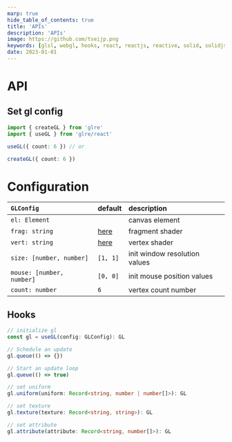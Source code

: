 ```yaml
---
marp: true
hide_table_of_contents: true
title: 'APIs'
description: 'APIs'
image: https://github.com/tseijp.png
keywords: [glsl, webgl, hooks, react, reactjs, reactive, solid, solidjs, typescript]
date: 2023-01-01
---
```


# API

## Set gl config

```ts
import { createGL } from 'glre'
import { useGL } from 'glre/react'

useGL({ count: 6 }) // or

createGL({ count: 6 })
```

# Configuration

| `GLConfig`                | default      | description                   |
| :------------------------ | :----------- | :---------------------------- |
| `el: Element`             |              | canvas element                |
| `frag: string`            | [here][frag] | fragment shader               |
| `vert: string`            | [here][vert] | vertex shader                 |
| `size: [number, number]`  | `[1, 1]`     | init window resolution values |
| `mouse: [number, number]` | `[0, 0]`     | init mouse position values    |
| `count: number`           | `6`          | vertex count number           |

[frag]: https://github.com/tseijp/glre/blob/main/packages/core/index.ts
[vert]: https://github.com/tseijp/glre/blob/main/packages/core/index.ts

## Hooks

```ts
// initialize gl
const gl = useGL(config: GLConfig): GL

// Schedule an update
gl.queue(() => {})

// Start an update loop
gl.queue(() => true)

// set uniform
gl.uniform(uniform: Record<string, number | number[]>): GL

// set texture
gl.texture(texture: Record<string, string>): GL

// set attribute
gl.attribute(attribute: Record<string, number[]>): GL
```
